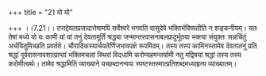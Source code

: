 +++
title = "21 यो यो"

+++
।।7.21।। तत्तद्देवताप्रसादात्तेषामपि सर्वेश्वरे भगवति वासुदेवे
भक्तिर्भविष्यतीति न शङ्कनीयम्। यतः तेषां मध्ये यो यः कामी यां यां तनुं
देवतामूर्तिं श्रद्धया जन्मान्तरवासनाबलप्रादुर्भूतया भक्त्या संयुक्तः
सन्नर्चितुं अर्चयितुमिच्छति प्रवर्तते। चौरादिकस्यार्चयतेर्णिजभावपक्षे
रूपमिदम्। तस्य तस्य कामिनस्तामेव देवतातनुं प्रति श्रद्धां
पूर्ववासनावशात्प्राप्तां भक्तिमचलां स्थिरां विदधामि करोम्यहमन्तर्यामी
नतु मद्विषयां श्रद्धां तस्य तस्य करोमीत्यर्थः। तामेव श्रद्धामिति
व्याख्याने यच्छब्दानन्वयः स्पष्टस्तस्मात्प्रतिशब्दमध्याहृत्य
व्याख्यातम्।
